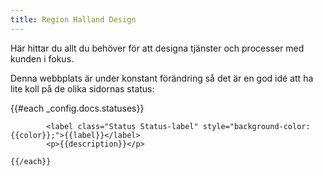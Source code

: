 ```yaml
---
title: Region Halland Design
---
```

Här hittar du allt du behöver för att designa tjänster och processer med kunden i fokus.

Denna webbplats är under konstant förändring så det är en god idé att ha lite koll på de olika sidornas status:

<div class='p-4 mt-8 bg-grey-lightest rounded'>
	{{#each _config.docs.statuses}}

	  		<label class="Status Status-label" style="background-color: {{color}};">{{label}}</label>
	  		<p>{{description}}</p>

	{{/each}}
</div>

